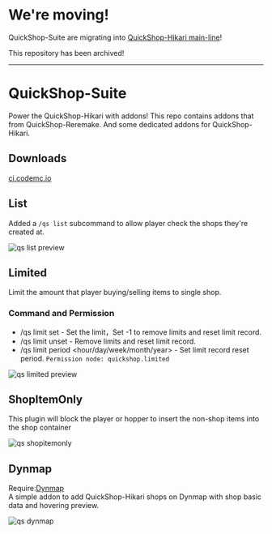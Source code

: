 # We're moving!

QuickShop-Suite are migrating into [QuickShop-Hikari main-line](https://github.com/Ghost-chu/QuickShop-Hikari/tree/hikari/addon)!

This repository has been archived!

---

# QuickShop-Suite
Power the QuickShop-Hikari with addons! This repo contains addons that from QuickShop-Reremake. And some dedicated addons for QuickShop-Hikari.

## Downloads

[ci.codemc.io](https://ci.codemc.io/job/Ghost-chu/job/QuickShop-Suite/)

## List

Added a `/qs list` subcommand to allow player check the shops they're created at.

![qs list preview](https://user-images.githubusercontent.com/30802565/153894547-ff64045b-57e4-43f4-b321-0c427a59366f.png)

## Limited

Limit the amount that player buying/selling items to single shop.

### Command and Permission

* /qs limit set - Set the limit，Set -1 to remove limits and reset limit record.
* /qs limit unset - Remove limits and reset limit record.
* /qs limit period <hour/day/week/month/year> - Set limit record reset period. `Permission node: quickshop.limited`

![qs limited preview](https://user-images.githubusercontent.com/30802565/153894807-83ff6fc8-8e98-4ac4-9a89-f78136279711.png)

## ShopItemOnly

This plugin will block the player or hopper to insert the non-shop items into the shop container

![qs shopitemonly](https://user-images.githubusercontent.com/30802565/153895322-d879a1fa-2293-4c64-80ce-9c580bc7059e.png)

## Dynmap

Require:[Dynmap](https://www.spigotmc.org/resources/dynmap.274/)   
A simple addon to add QuickShop-Hikari shops on Dynmap with shop basic data and hovering preview.

![qs dynmap](https://user-images.githubusercontent.com/81153017/158411752-61e2dd9c-d7dd-40e1-95d7-157891ac3e45.png)
